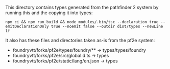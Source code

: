This directory contains types generated from the pathfinder 2 system by running this and the copying it into types:

```
npm ci && npm run build && node_modules/.bin/tsc --declaration true --emitDeclarationOnly true --noemit false --outdir dist/types --newLine lf
```

It also has these files and directories taken as-is from the pf2e system:
* foundryvtt/forks/pf2e/types/foundry/** -> types/types/foundry
* foundryvtt/forks/pf2e/src/global.d.ts -> types
* foundryvtt/forks/pf2e/static/lang/en.json -> types
